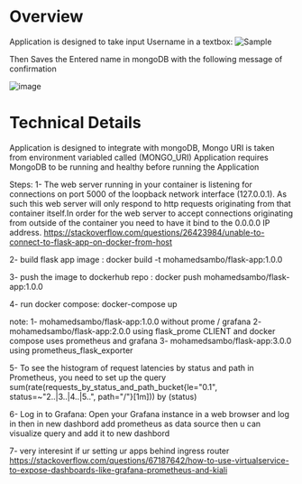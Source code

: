 # Overview

Application is designed to take input Username in a textbox:
![Sample](https://github.com/ElAmin88/devops_task/assets/21984938/d5630c29-f5f6-48f9-88d6-6f4d03dde8b2)

Then Saves the Entered name in mongoDB with the following message of confirmation

![image](https://github.com/ElAmin88/devops_task/assets/21984938/a60b0af6-7987-41c4-bbf1-305299f76cec)

# Technical Details

Application is designed to integrate with mongoDB, Mongo URI is taken from environment variabled called (MONGO_URI)
Application requires MongoDB to be running and healthy before running the Application



Steps:
1- The web server running in your container is listening for connections on port 5000 of the loopback network interface (127.0.0.1). As such this web server will only respond to http requests originating from that container itself.In order for the web server to accept connections originating from outside of the container you need to have it bind to the 0.0.0.0 IP address.
https://stackoverflow.com/questions/26423984/unable-to-connect-to-flask-app-on-docker-from-host

2- build flask app image : docker build -t mohamedsambo/flask-app:1.0.0

3- push the image to dockerhub repo : docker push mohamedsambo/flask-app:1.0.0

4- run docker compose: docker-compose up

note: 
1- mohamedsambo/flask-app:1.0.0 without prome / grafana
2- mohamedsambo/flask-app:2.0.0 using flask_prome CLIENT and docker compose uses prometheus and grafana
3- mohamedsambo/flask-app:3.0.0 using prometheus_flask_exporter

5- To see the histogram of request latencies by status and path in Prometheus, you need to set up the query 
   sum(rate(requests_by_status_and_path_bucket{le="0.1", status=~"2..|3..|4..|5..", path="/"}[1m])) by (status) 

6- Log in to Grafana: Open your Grafana instance in a web browser and log in then in new dashbord add prometheus as data source then u can visualize query and add it to new dashbord


7- very interesint if ur setting ur apps behind ingress router https://stackoverflow.com/questions/67187642/how-to-use-virtualservice-to-expose-dashboards-like-grafana-prometheus-and-kiali
